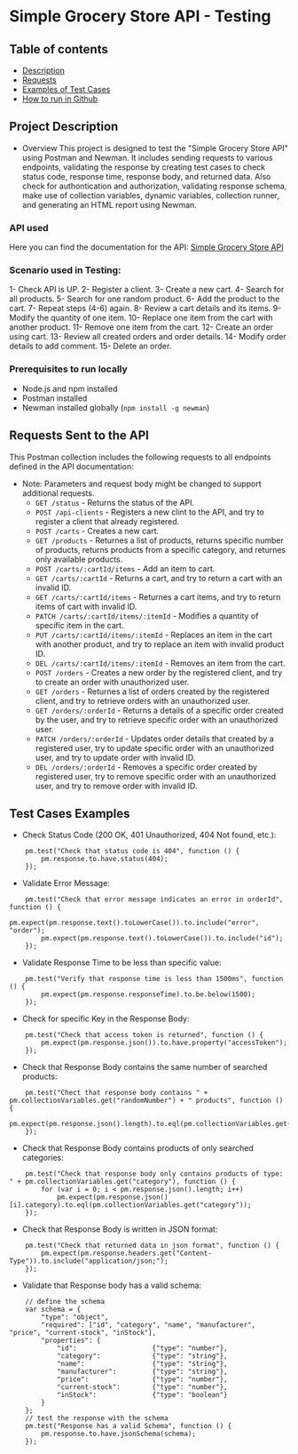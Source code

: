 # Simple Grocery Store API - Testing

## Table of contents
* [Description](#Project-Description)
* [Requests](#Requests-Sent-to-the-API)
* [Examples of Test Cases](#Test-Cases-Examples)
* [How to run in Github](#How-to-run-in-Github)



## Project Description
- Overview
  This project is designed to test the "Simple Grocery Store API" using Postman and Newman. It includes sending requests to various endpoints, validating the response by creating test cases to check status code, response time, response body, and returned data. Also check for authontication and authorization, validating response schema, make use of collection variables, dynamic variables, collection runner, and generating an HTML report using Newman.


### API used
  Here you can find the documentation for the API:
  [Simple Grocery Store API](https://github.com/vdespa/Postman-Complete-Guide-API-Testing/blob/main/simple-grocery-store-api.md)


### Scenario used in Testing:
1- Check API is UP.
2- Register a client.
3- Create a new cart.
4- Search for all products.
5- Search for one random product.
6- Add the product to the cart.
7- Repeat steps (4-6) again.
8- Review a cart details and its items.
9- Modify the quantity of one item.
10- Replace one item from the cart with another product.
11- Remove one item from the cart.
12- Create an order using cart.
13- Review all created orders and order details.
14- Modify order details to add comment.
15- Delete an order.


### Prerequisites to run locally
  - Node.js and npm installed
  - Postman installed
  - Newman installed globally (`npm install -g newman`)



## Requests Sent to the API
  This Postman collection includes the following requests to all endpoints defined in the API documentation:
  * Note: Parameters and request body might be changed to support additional requests.
    + `GET /status` - Returns the status of the API.
    + `POST /api-clients` - Registers a new clint to the API, and try to register a client that already registered.
    + `POST /carts` - Creates a new cart.
    + `GET /products` - Returnes a list of products, returns specific number of products, returns products from a specific category, and returnes only available products.
    + `POST /carts/:cartId/items` - Add an item to cart.
    + `GET /carts/:cartId` - Returns a cart, and try to return a cart with an invalid ID.
    + `GET /carts/:cartId/items` - Returnes a cart items, and try to return items of cart with invalid ID.
    + `PATCH /carts/:cartId/items/:itemId` - Modifies a quantity of specific item in the cart.
    + `PUT /carts/:cartId/items/:itemId` - Replaces an item in the cart with another product, and try to replace an item with invalid product ID.
    + `DEL /carts/:cartId/items/:itemId` - Removes an item from the cart.
    + `POST /orders` - Creates a new order by the registered client, and try to create an order with unauthorized user.
    + `GET /orders` - Returnes a list of orders created by the registered client, and try to retrieve orders with an unauthorized user.
    + `GET /orders/:orderId` - Returns a details of a specific order created by the user, and try to retrieve specific order with an unauthorized user.
    + `PATCH /orders/:orderId` - Updates order details that created by a registered user, try to update specific order with an unauthorized user, and try to update order with invalid ID.
    + `DEL /orders/:orderId` - Removes a specific order created by registered user, try to remove specific order with an unauthorized user, and try to remove order with invalid ID.



## Test Cases Examples
+ Check Status Code (200 OK, 401 Unauthorized, 404 Not found, etc.):
```
	pm.test("Check that status code is 404", function () {
	    pm.response.to.have.status(404);
	});
```
+ Validate Error Message:
```
	pm.test("Check that error message indicates an error in orderId", function () {
	    pm.expect(pm.response.text().toLowerCase()).to.include("error", "order");
	    pm.expect(pm.response.text().toLowerCase()).to.include("id");
	});
```
+ Validate Response Time to be less than specific value:
```
	pm.test("Verify that response time is less than 1500ms", function () {
	    pm.expect(pm.response.responseTime).to.be.below(1500);
	});
```
+ Check for specific Key in the Response Body:
```
	pm.test("Check that access token is returned", function () {
	    pm.expect(pm.response.json()).to.have.property("accessToken");
	});
```
+ Check that Response Body contains the same number of searched products:
```
	pm.test("Chect that response body contains " + pm.collectionVariables.get("randomNumber") + " products", function () {
	    pm.expect(pm.response.json().length).to.eql(pm.collectionVariables.get("randomNumber"));
	});
```
+ Check that Response Body contains products of only searched categories:
```
	pm.test("Check that response body only contains products of type: " + pm.collectionVariables.get("category"), function () {
	    for (var i = 0; i < pm.response.json().length; i++)
	        pm.expect(pm.response.json()[i].category).to.eql(pm.collectionVariables.get("category"));
	});
```
+ Check that Response Body is written in JSON format:
```
	pm.test("Check that returned data in json format", function () {
	    pm.expect(pm.response.headers.get("Content-Type")).to.include("application/json;");
	});
```
+ Validate that Response body has a valid schema:
```
	// define the schema
	var schema = {
	    "type": "object",
	    "required": ["id", "category", "name", "manufacturer", "price", "current-stock", "inStock"],
	    "properties": {
	        "id":                   {"type": "number"},
	        "category":             {"type": "string"},
	        "name":                 {"type": "string"},
	        "manufacturer":         {"type": "string"},
	        "price":                {"type": "number"},
	        "current-stock":        {"type": "number"},
	        "inStock":              {"type": "boolean"}
	    }
	};
	// test the response with the schema
	pm.test("Response has a valid Schema", function () {
	    pm.response.to.have.jsonSchema(schema);
	});
```








